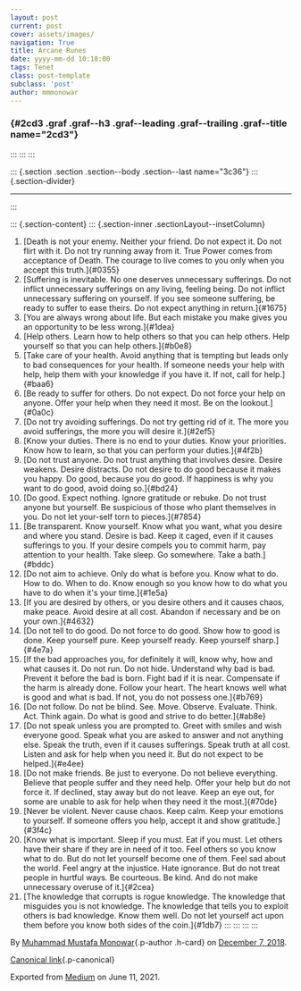 ```yaml
---
layout: post
current: post
cover: assets/images/
navigation: True
title: Arcane Runes
date: yyyy-mm-dd 10:18:00
tags: Tenet
class: post-template
subclass: 'post'
author: mmmonowar
---
```



###  {#2cd3 .graf .graf--h3 .graf--leading .graf--trailing .graf--title name="2cd3"}
:::
:::
:::

::: {.section .section .section--body .section--last name="3c36"}
::: {.section-divider}

------------------------------------------------------------------------
:::

::: {.section-content}
::: {.section-inner .sectionLayout--insetColumn}
1.  [Death is not your enemy. Neither your friend. Do not expect it. Do
    not flirt with it. Do not try running away from it. True Power comes
    from acceptance of Death. The courage to live comes to you only when
    you accept this truth.]{#0355}
2.  [Suffering is inevitable. No one deserves unnecessary sufferings. Do
    not inflict unnecessary sufferings on any living, feeling being. Do
    not inflict unnecessary suffering on yourself. If you see someone
    suffering, be ready to suffer to ease theirs. Do not expect anything
    in return.]{#1675}
3.  [You are always wrong about life. But each mistake you make gives
    you an opportunity to be less wrong.]{#1dea}
4.  [Help others. Learn how to help others so that you can help others.
    Help yourself so that you can help others.]{#b0e8}
5.  [Take care of your health. Avoid anything that is tempting but leads
    only to bad consequences for your health. If someone needs your help
    with help, help them with your knowledge if you have it. If not,
    call for help.]{#baa6}
6.  [Be ready to suffer for others. Do not expect. Do not force your
    help on anyone. Offer your help when they need it most. Be on the
    lookout.]{#0a0c}
7.  [Do not try avoiding sufferings. Do not try getting rid of it. The
    more you avoid sufferings, the more you will desire it.]{#2ef5}
8.  [Know your duties. There is no end to your duties. Know your
    priorities. Know how to learn, so that you can perform your
    duties.]{#4f2b}
9.  [Do not trust anyone. Do not trust anything that involves desire.
    Desire weakens. Desire distracts. Do not desire to do good because
    it makes you happy. Do good, because you do good. If happiness is
    why you want to do good, avoid doing so.]{#bd24}
10. [Do good. Expect nothing. Ignore gratitude or rebuke. Do not trust
    anyone but yourself. Be suspicious of those who plant themselves in
    you. Do not let your-self torn to pieces.]{#7854}
11. [Be transparent. Know yourself. Know what you want, what you desire
    and where you stand. Desire is bad. Keep it caged, even if it causes
    sufferings to you. If your desire compels you to commit harm, pay
    attention to your health. Take sleep. Go somewhere. Take a
    bath.]{#bddc}
12. [Do not aim to achieve. Only do what is before you. Know what to do.
    How to do. When to do. Know enough so you know how to do what you
    have to do when it's your time.]{#1e5a}
13. [If you are desired by others, or you desire others and it causes
    chaos, make peace. Avoid desire at all cost. Abandon if necessary
    and be on your own.]{#4632}
14. [Do not tell to do good. Do not force to do good. Show how to good
    is done. Keep yourself pure. Keep yourself ready. Keep yourself
    sharp.]{#4e7a}
15. [If the bad approaches you, for definitely it will, know why, how
    and what causes it. Do not run. Do not hide. Understand why bad is
    bad. Prevent it before the bad is born. Fight bad if it is near.
    Compensate if the harm is already done. Follow your heart. The heart
    knows well what is good and what is bad. If not, you do not possess
    one.]{#b769}
16. [Do not follow. Do not be blind. See. Move. Observe. Evaluate.
    Think. Act. Think again. Do what is good and strive to do
    better.]{#ab8e}
17. [Do not speak unless you are prompted to. Greet with smiles and wish
    everyone good. Speak what you are asked to answer and not anything
    else. Speak the truth, even if it causes sufferings. Speak truth at
    all cost. Listen and ask for help when you need it. But do not
    expect to be helped.]{#e4ee}
18. [Do not make friends. Be just to everyone. Do not believe
    everything. Believe that people suffer and they need help. Offer
    your help but do not force it. If declined, stay away but do not
    leave. Keep an eye out, for some are unable to ask for help when
    they need it the most.]{#70de}
19. [Never be violent. Never cause chaos. Keep calm. Keep your emotions
    to yourself. If someone offers you help, accept it and show
    gratitude.]{#3f4c}
20. [Know what is important. Sleep if you must. Eat if you must. Let
    others have their share if they are in need of it too. Feel others
    so you know what to do. But do not let yourself become one of them.
    Feel sad about the world. Feel angry at the injustice. Hate
    ignorance. But do not treat people in hurtful ways. Be courteous. Be
    kind. And do not make unnecessary overuse of it.]{#2cea}
21. [The knowledge that corrupts is rogue knowledge. The knowledge that
    misguides you is not knowledge. The knowledge that tells you to
    exploit others is bad knowledge. Know them well. Do not let yourself
    act upon them before you know both sides of the coin.]{#1db7}
:::
:::
:::
:::

By [Muhammad Mustafa Monowar](https://medium.com/@mmmonowar){.p-author
.h-card} on [December 7, 2018](https://medium.com/p/3efe0c0b42e).

[Canonical
link](https://medium.com/@mmmonowar/arcane-runes-3efe0c0b42e){.p-canonical}

Exported from [Medium](https://medium.com) on June 11, 2021.
